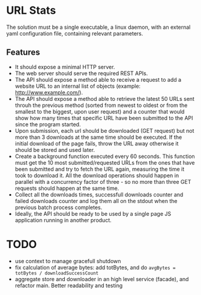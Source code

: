 # URL Stats

The solution must be a single executable, a linux daemon, with an external yaml configuration file, containing relevant parameters.

## Features
- It should expose a minimal HTTP server. 
- The web server should serve the required REST APIs.
- The API should expose a method able to receive a request to add a website URL to an internal list of objects (example: http://www.example.com/).
- The API should expose a method able to retrieve the latest 50 URLs sent throuh the previous method (sorted from newest to oldest or from the smallest to the biggest, upon user request) and a counter that would show how many times that specific URL have been submitted to the API since the program started.
- Upon submission, each url should be downloaded (GET request) but not more than 3 downloads at the same time should be executed.  If the initial download of the page fails, throw the URL away otherwise it should be stored and used later.
- Create a background function executed every 60 seconds. This function must get the 10 most submitted/requested URLs from the ones that have been submitted and try to fetch the URL again, measuring the time it took to download it. All the download operations should happen in parallel with a concurrency factor of three - so no more than three GET requests should happen at the same time.
- Collect all the downloads times, successfull downloads counter and failed downloads counter and log them all on the stdout when the previous batch process completes.
- Ideally, the API should be ready to be used by a single page JS application running in another product.


# TODO

- use context to manage gracefull shutdown
- fix calculation of average bytes: add totBytes, and do `avgBytes = totBytes / downloadSuccessCount`
- aggregate store and downloader in an high level service (facade), and refactor main. Better readability and testing

